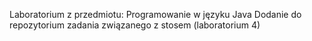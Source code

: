 Laboratorium z przedmiotu: Programowanie w języku Java 
Dodanie do repozytorium zadania związanego z stosem (laboratorium 4) 
